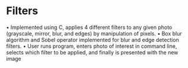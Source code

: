 # Filters
•	Implemented using C, applies 4 different filters to any given photo (grayscale, mirror, blur, and edges) by manipulation of pixels.
•	Box blur algorithm and Sobel operator implemented for blur and edge detection filters.
•	User runs program, enters photo of interest in command line, selects which filter to be applied, and finally is presented with the 
new image
